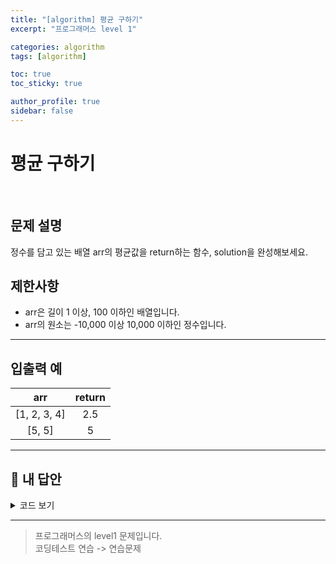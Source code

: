 ```yaml
---
title: "[algorithm] 평균 구하기"
excerpt: "프로그래머스 level 1"

categories: algorithm
tags: [algorithm]

toc: true
toc_sticky: true

author_profile: true
sidebar: false
---
```


# 평균 구하기

<br/>

## 문제 설명

정수를 담고 있는 배열 arr의 평균값을 return하는 함수, solution을 완성해보세요.

## 제한사항

- arr은 길이 1 이상, 100 이하인 배열입니다.
- arr의 원소는 -10,000 이상 10,000 이하인 정수입니다.

---

## 입출력 예

|     arr      | return |
| :----------: | :----: |
| [1, 2, 3, 4] |  2.5   |
|    [5, 5]    |   5    |

---

## 🐤 내 답안

<details>
<summary>코드 보기</summary>
<div markdown="1">

```js
let sum = 0;

function solution(arr) {
  for (i = 0; i < arr.length; i++) {
    sum = sum + arr[i];
  }
  const answer = sum / arr.length;
  return answer;
}
```

</div>
</details>

---

> 프로그래머스의 level1 문제입니다.<br />
> 코딩테스트 연습 -> 연습문제
